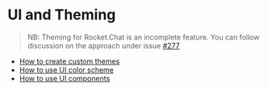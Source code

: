# UI and Theming

> NB: Theming for Rocket.Chat is an incomplete feature. You can follow discussion on the approach under issue [#277](https://github.com/RocketChat/Rocket.Chat/issues/277)

- [How to create custom themes](themes/)
- [How to use UI color scheme](colors/)
- [How to use UI components](components/)
